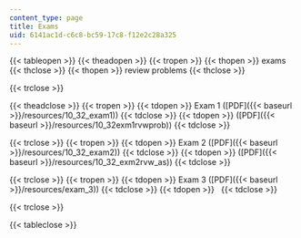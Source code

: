 ```yaml
---
content_type: page
title: Exams
uid: 6141ac1d-c6c8-bc59-17c8-f12e2c28a325
---
```


{{< tableopen >}}
{{< theadopen >}}
{{< tropen >}}
{{< thopen >}}
exams
{{< thclose >}}
{{< thopen >}}
review problems
{{< thclose >}}

{{< trclose >}}

{{< theadclose >}}
{{< tropen >}}
{{< tdopen >}}
Exam 1 ([PDF]({{< baseurl >}}/resources/10_32_exam1))
{{< tdclose >}}
{{< tdopen >}}
([PDF]({{< baseurl >}}/resources/10_32exm1rvwprob))
{{< tdclose >}}

{{< trclose >}}
{{< tropen >}}
{{< tdopen >}}
Exam 2 ([PDF]({{< baseurl >}}/resources/10_32_exam2))
{{< tdclose >}}
{{< tdopen >}}
([PDF]({{< baseurl >}}/resources/10_32_exm2rvw_as))
{{< tdclose >}}

{{< trclose >}}
{{< tropen >}}
{{< tdopen >}}
Exam 3 ([PDF]({{< baseurl >}}/resources/exam_3))
{{< tdclose >}}
{{< tdopen >}}
 
{{< tdclose >}}

{{< trclose >}}

{{< tableclose >}}